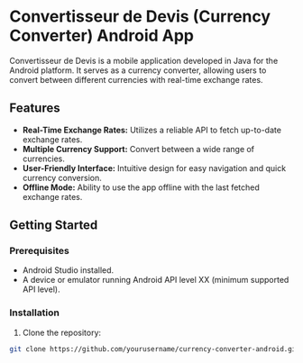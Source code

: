 # Convertisseur de Devis (Currency Converter) Android App

Convertisseur de Devis is a mobile application developed in Java for the Android platform. It serves as a currency converter, allowing users to convert between different currencies with real-time exchange rates.

## Features

- **Real-Time Exchange Rates:** Utilizes a reliable API to fetch up-to-date exchange rates.
- **Multiple Currency Support:** Convert between a wide range of currencies.
- **User-Friendly Interface:** Intuitive design for easy navigation and quick currency conversion.
- **Offline Mode:** Ability to use the app offline with the last fetched exchange rates.

## Getting Started

### Prerequisites

- Android Studio installed.
- A device or emulator running Android API level XX (minimum supported API level).

### Installation

1. Clone the repository:

```bash
git clone https://github.com/yourusername/currency-converter-android.git
